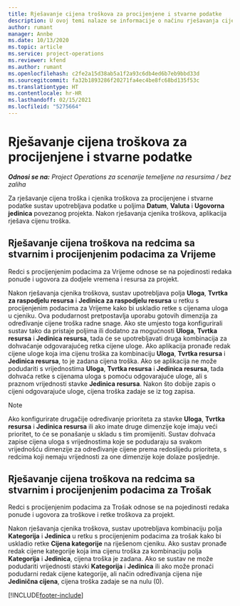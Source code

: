 ```yaml
---
title: Rješavanje cijena troškova za procijenjene i stvarne podatke
description: U ovoj temi nalaze se informacije o načinu rješavanja cijena troškova za procijenjene i stvarne podatke.
author: rumant
manager: Annbe
ms.date: 10/13/2020
ms.topic: article
ms.service: project-operations
ms.reviewer: kfend
ms.author: rumant
ms.openlocfilehash: c2fe2a15d38ab5a1f2a93c6db4ed6b7eb9bbd33d
ms.sourcegitcommit: fa32b1893286f20271fa4ec4be8fc68bd135f53c
ms.translationtype: HT
ms.contentlocale: hr-HR
ms.lasthandoff: 02/15/2021
ms.locfileid: "5275664"
---
```

# <a name="resolving-cost-prices-for-estimates-and-actuals"></a>Rješavanje cijena troškova za procijenjene i stvarne podatke

_**Odnosi se na:** Project Operations za scenarije temeljene na resursima / bez zaliha_

Za rješavanje cijena troška i cjenika troškova za procijenjene i stvarne podatke sustav upotrebljava podatke u poljima **Datum**, **Valuta** i **Ugovorna jedinica** povezanog projekta. Nakon rješavanja cjenika troškova, aplikacija rješava cijenu troška.

## <a name="resolving-cost-rates-on-actual-and-estimate-lines-for-time"></a>Rješavanje cijena troškova na redcima sa stvarnim i procijenjenim podacima za Vrijeme

Redci s procijenjenim podacima za Vrijeme odnose se na pojedinosti redaka ponude i ugovora za dodjele vremena i resursa za projekt.

Nakon rješavanja cjenika troškova, sustav upotrebljava polja **Uloga**, **Tvrtka za raspodjelu resursa** i **Jedinica za raspodjelu resursa** u retku s procijenjenim podacima za Vrijeme kako bi uskladio retke s cijenama uloga u cjeniku. Ova podudarnost pretpostavlja uporabu gotovih dimenzija za određivanje cijene troška radne snage. Ako ste umjesto toga konfigurirali sustav tako da pristaje poljima ili dodatno za mogućnosti **Uloga**, **Tvrtka resursa** i **Jedinica resursa**, tada će se upotrebljavati druga kombinacija za dohvaćanje odgovarajućeg retka cijene uloge. Ako aplikacija pronađe redak cijene uloge koja ima cijenu troška za kombinaciju **Uloga**, **Tvrtka resursa** i **Jedinica resursa**, to je zadana cijena troška. Ako se aplikacija ne može podudariti s vrijednostima **Uloga**, **Tvrtka resursa** i **Jedinica resursa**, tada dohvaća retke s cijenama uloga s pomoću odgovarajuće uloge, ali s praznom vrijednosti stavke **Jedinica resursa**. Nakon što dobije zapis o cijeni odgovarajuće uloge, cijena troška zadaje se iz tog zapisa. 

> [!NOTE]
> Ako konfigurirate drugačije određivanje prioriteta za stavke **Uloga**, **Tvrtka resursa** i **Jedinica resursa** ili ako imate druge dimenzije koje imaju veći prioritet, to će se ponašanje u skladu s tim promijeniti. Sustav dohvaća zapise cijena uloga s vrijednostima koje se podudaraju sa svakom vrijednošću dimenzije za određivanje cijene prema redoslijedu prioriteta, s redcima koji nemaju vrijednosti za one dimenzije koje dolaze posljednje.

## <a name="resolving-cost-rates-on-actual-and-estimate-lines-for-expense"></a>Rješavanje cijena troškova na redcima sa stvarnim i procijenjenim podacima za Trošak

Redci s procijenjenim podacima za Trošak odnose se na pojedinosti redaka ponude i ugovora za troškove i retke troškova za projekt.

Nakon rješavanja cjenika troškova, sustav upotrebljava kombinaciju polja **Kategorija** i **Jedinica** u retku s procijenjenim podacima za trošak kako bi uskladio retke **Cijena kategorije** na riješenom cjeniku. Ako sustav pronađe redak cijene kategorije koja ima cijenu troška za kombinaciju polja **Kategorija** i **Jedinica**, cijena troška je zadana. Ako se sustav ne može podudariti vrijednosti stavki **Kategorija** i **Jedinica** ili ako može pronaći podudarni redak cijene kategorije, ali način određivanja cijena nije **Jedinična cijena**, cijena troška zadaje se na nulu (0).


[!INCLUDE[footer-include](../includes/footer-banner.md)]